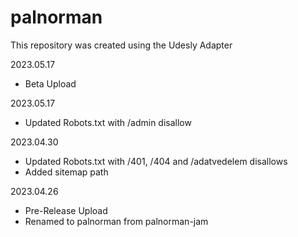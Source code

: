 # palnorman
This repository was created using the Udesly Adapter

2023.05.17
- Beta Upload

2023.05.17
- Updated Robots.txt with /admin disallow

2023.04.30
- Updated Robots.txt with /401, /404 and /adatvedelem disallows
- Added sitemap path

2023.04.26
- Pre-Release Upload
- Renamed to palnorman from palnorman-jam
